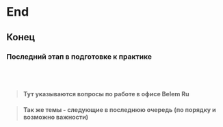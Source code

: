 # End
## Конец 

### Последний этап в подготовке к практике  

<br></br>

> #### Тут указываются вопросы по работе в офисе Belem Ru  

> #### Так же темы - следующие в последнюю очередь (по порядку и возможно важности)
